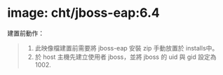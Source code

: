 # image: cht/jboss-eap:6.4

建置前動作：
> 1. 此映像檔建置前需要將 jboss-eap 安裝 zip 手動放置於 installs中。
> 2. 於 host 主機先建立使用者 jboss，並將 jboss 的 uid 與 gid 設定為 1002.